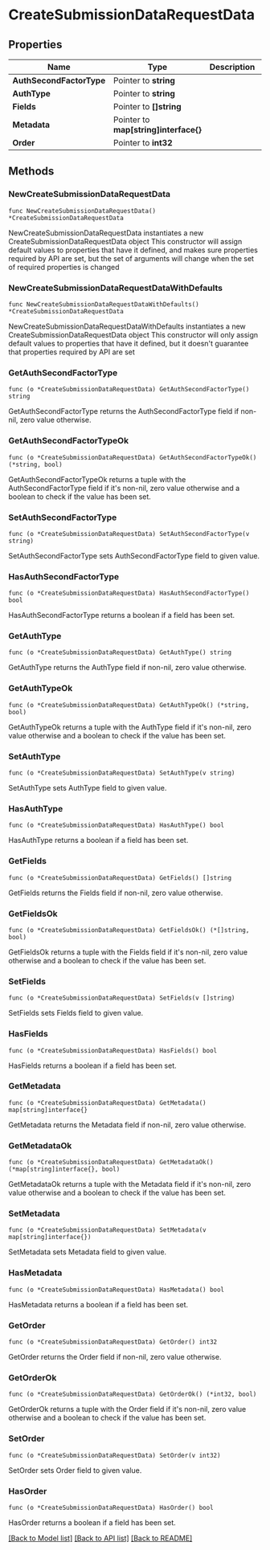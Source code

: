 # CreateSubmissionDataRequestData

## Properties

Name | Type | Description | Notes
------------ | ------------- | ------------- | -------------
**AuthSecondFactorType** | Pointer to **string** |  | [optional] 
**AuthType** | Pointer to **string** |  | [optional] 
**Fields** | Pointer to **[]string** |  | [optional] 
**Metadata** | Pointer to **map[string]interface{}** |  | [optional] 
**Order** | Pointer to **int32** |  | [optional] 

## Methods

### NewCreateSubmissionDataRequestData

`func NewCreateSubmissionDataRequestData() *CreateSubmissionDataRequestData`

NewCreateSubmissionDataRequestData instantiates a new CreateSubmissionDataRequestData object
This constructor will assign default values to properties that have it defined,
and makes sure properties required by API are set, but the set of arguments
will change when the set of required properties is changed

### NewCreateSubmissionDataRequestDataWithDefaults

`func NewCreateSubmissionDataRequestDataWithDefaults() *CreateSubmissionDataRequestData`

NewCreateSubmissionDataRequestDataWithDefaults instantiates a new CreateSubmissionDataRequestData object
This constructor will only assign default values to properties that have it defined,
but it doesn't guarantee that properties required by API are set

### GetAuthSecondFactorType

`func (o *CreateSubmissionDataRequestData) GetAuthSecondFactorType() string`

GetAuthSecondFactorType returns the AuthSecondFactorType field if non-nil, zero value otherwise.

### GetAuthSecondFactorTypeOk

`func (o *CreateSubmissionDataRequestData) GetAuthSecondFactorTypeOk() (*string, bool)`

GetAuthSecondFactorTypeOk returns a tuple with the AuthSecondFactorType field if it's non-nil, zero value otherwise
and a boolean to check if the value has been set.

### SetAuthSecondFactorType

`func (o *CreateSubmissionDataRequestData) SetAuthSecondFactorType(v string)`

SetAuthSecondFactorType sets AuthSecondFactorType field to given value.

### HasAuthSecondFactorType

`func (o *CreateSubmissionDataRequestData) HasAuthSecondFactorType() bool`

HasAuthSecondFactorType returns a boolean if a field has been set.

### GetAuthType

`func (o *CreateSubmissionDataRequestData) GetAuthType() string`

GetAuthType returns the AuthType field if non-nil, zero value otherwise.

### GetAuthTypeOk

`func (o *CreateSubmissionDataRequestData) GetAuthTypeOk() (*string, bool)`

GetAuthTypeOk returns a tuple with the AuthType field if it's non-nil, zero value otherwise
and a boolean to check if the value has been set.

### SetAuthType

`func (o *CreateSubmissionDataRequestData) SetAuthType(v string)`

SetAuthType sets AuthType field to given value.

### HasAuthType

`func (o *CreateSubmissionDataRequestData) HasAuthType() bool`

HasAuthType returns a boolean if a field has been set.

### GetFields

`func (o *CreateSubmissionDataRequestData) GetFields() []string`

GetFields returns the Fields field if non-nil, zero value otherwise.

### GetFieldsOk

`func (o *CreateSubmissionDataRequestData) GetFieldsOk() (*[]string, bool)`

GetFieldsOk returns a tuple with the Fields field if it's non-nil, zero value otherwise
and a boolean to check if the value has been set.

### SetFields

`func (o *CreateSubmissionDataRequestData) SetFields(v []string)`

SetFields sets Fields field to given value.

### HasFields

`func (o *CreateSubmissionDataRequestData) HasFields() bool`

HasFields returns a boolean if a field has been set.

### GetMetadata

`func (o *CreateSubmissionDataRequestData) GetMetadata() map[string]interface{}`

GetMetadata returns the Metadata field if non-nil, zero value otherwise.

### GetMetadataOk

`func (o *CreateSubmissionDataRequestData) GetMetadataOk() (*map[string]interface{}, bool)`

GetMetadataOk returns a tuple with the Metadata field if it's non-nil, zero value otherwise
and a boolean to check if the value has been set.

### SetMetadata

`func (o *CreateSubmissionDataRequestData) SetMetadata(v map[string]interface{})`

SetMetadata sets Metadata field to given value.

### HasMetadata

`func (o *CreateSubmissionDataRequestData) HasMetadata() bool`

HasMetadata returns a boolean if a field has been set.

### GetOrder

`func (o *CreateSubmissionDataRequestData) GetOrder() int32`

GetOrder returns the Order field if non-nil, zero value otherwise.

### GetOrderOk

`func (o *CreateSubmissionDataRequestData) GetOrderOk() (*int32, bool)`

GetOrderOk returns a tuple with the Order field if it's non-nil, zero value otherwise
and a boolean to check if the value has been set.

### SetOrder

`func (o *CreateSubmissionDataRequestData) SetOrder(v int32)`

SetOrder sets Order field to given value.

### HasOrder

`func (o *CreateSubmissionDataRequestData) HasOrder() bool`

HasOrder returns a boolean if a field has been set.


[[Back to Model list]](../README.md#documentation-for-models) [[Back to API list]](../README.md#documentation-for-api-endpoints) [[Back to README]](../README.md)


